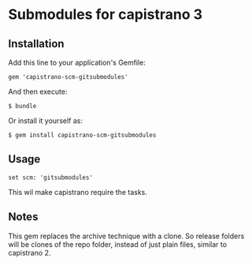 # Submodules for capistrano 3

## Installation

Add this line to your application's Gemfile:

    gem 'capistrano-scm-gitsubmodules'

And then execute:

    $ bundle

Or install it yourself as:

    $ gem install capistrano-scm-gitsubmodules

## Usage

    set scm: 'gitsubmodules'

This wil make capistrano require the tasks.

## Notes

This gem replaces the archive technique with a clone. So release folders will be clones of the repo folder, instead of just plain files, similar to capistrano 2.
